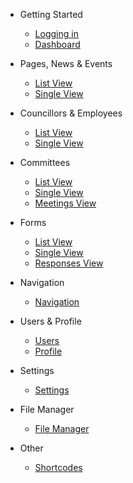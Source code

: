 * Getting Started

    * [Logging in](/)
    * [Dashboard](/dashboard.md)

* Pages, News & Events

    * [List View](/content/list.md)
    * [Single View](/content/single.md)

* Councillors & Employees

    * [List View](/councillors/list.md)
    * [Single View](/councillors/single.md)

* Committees

    * [List View](/committees/list.md)
    * [Single View](/committees/single.md)
    * [Meetings View](/committees/meetings.md)

* Forms

    * [List View](/forms/list.md)
    * [Single View](/forms/single.md)
    * [Responses View](/forms/responses.md)

* Navigation

    * [Navigation](/navigation.md)

* Users & Profile

    * [Users](/users.md)
    * [Profile](/profile.md)

* Settings

    * [Settings](/settings.md)

* File Manager

    * [File Manager](/file-manager.md)

* Other

    * [Shortcodes](/other/shortcodes.md)